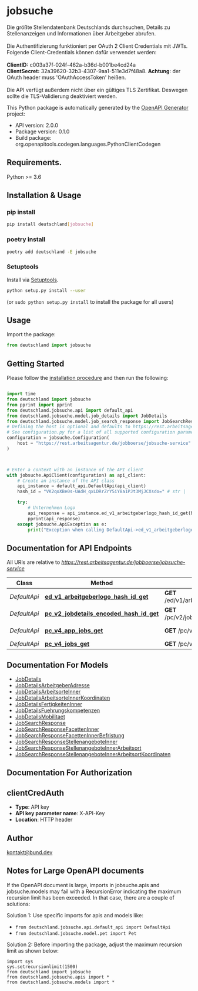 # jobsuche
Die größte Stellendatenbank Deutschlands durchsuchen, Details zu Stellenanzeigen und Informationen über Arbeitgeber abrufen. <br><br> Die Authentifizierung funktioniert per OAuth 2 Client Credentials mit JWTs. Folgende Client-Credentials können dafür verwendet werden:<br><br> **ClientID:** c003a37f-024f-462a-b36d-b001be4cd24a <br> **ClientSecret:** 32a39620-32b3-4307-9aa1-511e3d7f48a8. **Achtung**: der OAuth header muss 'OAuthAccessToken' heißen.<br><br> Die API verfügt außerdem nicht über ein gültiges TLS Zertifikat. Deswegen sollte die TLS-Validierung deaktiviert werden.

This Python package is automatically generated by the [OpenAPI Generator](https://openapi-generator.tech) project:

- API version: 2.0.0
- Package version: 0.1.0
- Build package: org.openapitools.codegen.languages.PythonClientCodegen

## Requirements.

Python >= 3.6

## Installation & Usage
### pip install

```sh
pip install deutschland[jobsuche]
```

### poetry install

```sh
poetry add deutschland -E jobsuche
```

### Setuptools

Install via [Setuptools](http://pypi.python.org/pypi/setuptools).

```sh
python setup.py install --user
```
(or `sudo python setup.py install` to install the package for all users)

## Usage

Import the package:
```python
from deutschland import jobsuche
```

## Getting Started

Please follow the [installation procedure](#installation--usage) and then run the following:

```python

import time
from deutschland import jobsuche
from pprint import pprint
from deutschland.jobsuche.api import default_api
from deutschland.jobsuche.model.job_details import JobDetails
from deutschland.jobsuche.model.job_search_response import JobSearchResponse
# Defining the host is optional and defaults to https://rest.arbeitsagentur.de/jobboerse/jobsuche-service
# See configuration.py for a list of all supported configuration parameters.
configuration = jobsuche.Configuration(
    host = "https://rest.arbeitsagentur.de/jobboerse/jobsuche-service"
)



# Enter a context with an instance of the API client
with jobsuche.ApiClient(configuration) as api_client:
    # Create an instance of the API class
    api_instance = default_api.DefaultApi(api_client)
    hash_id = "VK2qoXBe0s-UAdH_qxLDRrZrY5iY8a1PJt3MjJCXsdo=" # str | 

    try:
        # Unternehmen Logo
        api_response = api_instance.ed_v1_arbeitgeberlogo_hash_id_get(hash_id)
        pprint(api_response)
    except jobsuche.ApiException as e:
        print("Exception when calling DefaultApi->ed_v1_arbeitgeberlogo_hash_id_get: %s\n" % e)
```

## Documentation for API Endpoints

All URIs are relative to *https://rest.arbeitsagentur.de/jobboerse/jobsuche-service*

Class | Method | HTTP request | Description
------------ | ------------- | ------------- | -------------
*DefaultApi* | [**ed_v1_arbeitgeberlogo_hash_id_get**](docs/DefaultApi.md#ed_v1_arbeitgeberlogo_hash_id_get) | **GET** /ed/v1/arbeitgeberlogo/{hashID} | Unternehmen Logo
*DefaultApi* | [**pc_v2_jobdetails_encoded_hash_id_get**](docs/DefaultApi.md#pc_v2_jobdetails_encoded_hash_id_get) | **GET** /pc/v2/jobdetails/{encodedHashID} | Jobdetail
*DefaultApi* | [**pc_v4_app_jobs_get**](docs/DefaultApi.md#pc_v4_app_jobs_get) | **GET** /pc/v4/app/jobs | Jobsuche via App
*DefaultApi* | [**pc_v4_jobs_get**](docs/DefaultApi.md#pc_v4_jobs_get) | **GET** /pc/v4/jobs | Jobsuche


## Documentation For Models

 - [JobDetails](docs/JobDetails.md)
 - [JobDetailsArbeitgeberAdresse](docs/JobDetailsArbeitgeberAdresse.md)
 - [JobDetailsArbeitsorteInner](docs/JobDetailsArbeitsorteInner.md)
 - [JobDetailsArbeitsorteInnerKoordinaten](docs/JobDetailsArbeitsorteInnerKoordinaten.md)
 - [JobDetailsFertigkeitenInner](docs/JobDetailsFertigkeitenInner.md)
 - [JobDetailsFuehrungskompetenzen](docs/JobDetailsFuehrungskompetenzen.md)
 - [JobDetailsMobilitaet](docs/JobDetailsMobilitaet.md)
 - [JobSearchResponse](docs/JobSearchResponse.md)
 - [JobSearchResponseFacettenInner](docs/JobSearchResponseFacettenInner.md)
 - [JobSearchResponseFacettenInnerBefristung](docs/JobSearchResponseFacettenInnerBefristung.md)
 - [JobSearchResponseStellenangeboteInner](docs/JobSearchResponseStellenangeboteInner.md)
 - [JobSearchResponseStellenangeboteInnerArbeitsort](docs/JobSearchResponseStellenangeboteInnerArbeitsort.md)
 - [JobSearchResponseStellenangeboteInnerArbeitsortKoordinaten](docs/JobSearchResponseStellenangeboteInnerArbeitsortKoordinaten.md)


## Documentation For Authorization


## clientCredAuth

- **Type**: API key
- **API key parameter name**: X-API-Key
- **Location**: HTTP header


## Author

kontakt@bund.dev


## Notes for Large OpenAPI documents
If the OpenAPI document is large, imports in jobsuche.apis and jobsuche.models may fail with a
RecursionError indicating the maximum recursion limit has been exceeded. In that case, there are a couple of solutions:

Solution 1:
Use specific imports for apis and models like:
- `from deutschland.jobsuche.api.default_api import DefaultApi`
- `from deutschland.jobsuche.model.pet import Pet`

Solution 2:
Before importing the package, adjust the maximum recursion limit as shown below:
```
import sys
sys.setrecursionlimit(1500)
from deutschland import jobsuche
from deutschland.jobsuche.apis import *
from deutschland.jobsuche.models import *
```

